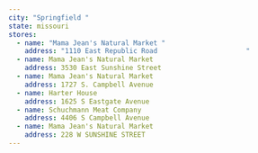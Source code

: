 ```yaml
---
city: "Springfield "
state: missouri
stores:
  - name: "Mama Jean's Natural Market "
    address: "1110 East Republic Road                      "
  - name: Mama Jean's Natural Market
    address: 3530 East Sunshine Street
  - name: Mama Jean's Natural Market
    address: 1727 S. Campbell Avenue
  - name: Harter House
    address: 1625 S Eastgate Avenue
  - name: Schuchmann Meat Company
    address: 4406 S Campbell Avenue
  - name: Mama Jean's Natural Market
    address: 228 W SUNSHINE STREET
---
```

